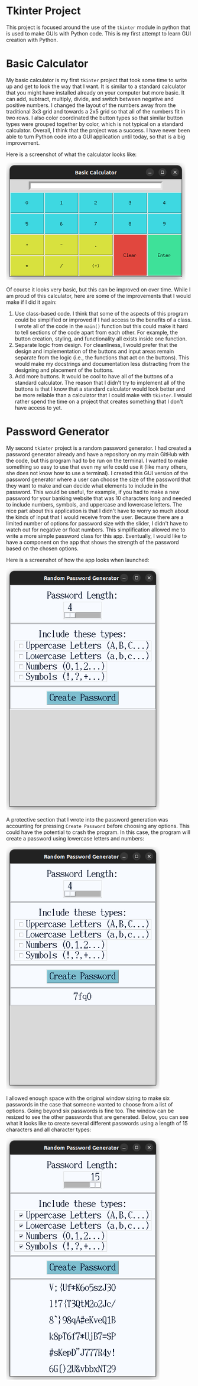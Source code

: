 # Tkinter Project

This project is focused around the use of the `tkinter` module in python that is used to make GUIs with Python code. This is my first attempt to learn GUI creation with Python. 

# Basic Calculator

My basic calculator is my first `tkinter` project that took some time to write up and get to look the way that I want. It is similar to a standard calculator that you might have installed already on your computer but more basic. It can add, subtract, multiply, divide, and switch between negative and positive numbers. I changed the layout of the numbers away from the traditional 3x3 grid and towards a 2x5 grid so that all of the numbers fit in two rows. I also color coordinated the button types so that similar button types were grouped together by color, which is not typical on a standard calculator. Overall, I think that the project was a success. I have never been able to turn Python code into a GUI application until today, so that is a big improvement. 

Here is a screenshot of what the calculator looks like:

![Screenshot of basic calculator](https://github.com/bexcoding/python-tkinter-project/blob/main/calculator-screenshot.png)

Of course it looks very basic, but this can be improved on over time. While I am proud of this calculator, here are some of the improvements that I would make if I did it again:

1. Use class-based code. I think that some of the aspects of this program could be simplified or improved if I had access to the benefits of a class. I wrote all of the code in the `main()` function but this could make it hard to tell sections of the code apart from each other. For example, the button creation, styling, and functionality all exists inside one function. 
2. Separate logic from design. For cleanliness, I would prefer that the design and implementation of the buttons and input areas remain separate from the logic (i.e., the functions that act on the buttons). This would make my docstrings and documentation less distracting from the designing and placement of the buttons.
3. Add more buttons. It would be cool to have all of the buttons of a standard calculator. The reason that I didn't try to implement all of the buttons is that I know that a standard calculator would look better and be more reliable than a calculator that I could make with `tkinter`. I would rather spend the time on a project that creates something that I don't have access to yet.

# Password Generator

My second `tkinter` project is a random password generator. I had created a password generator already and have a repository on my main GitHub with the code, but this program had to be run on the terminal. I wanted to make something so easy to use that even my wife could use it (like many others, she does not know how to use a terminal). I created this GUI version of the password generator where a user can choose the size of the password that they want to make and can decide what elements to include in the password. This would be useful, for example, if you had to make a new password for your banking website that was 10 characters long and needed to include numbers, symbols, and uppercase and lowercase letters. The nice part about this application is that I didn't have to worry so much about the kinds of input that I would receive from the user. Because there are a limited number of options for password size with the slider, I didn't have to watch out for negative or float numbers. This simplification allowed me to write a more simple password class for this app. Eventually, I would like to have a component on the app that shows the strength of the password based on the chosen options. 

Here is a screenshot of how the app looks when launched:

![Screenshot of main screen](https://github.com/bexcoding/python-tkinter-project/blob/main/rpg-home.png)

A protective section that I wrote into the password generation was accounting for pressing `Create Password` before choosing any options. This could have the potential to crash the program. In this case, the program will create a password using lowercase letters and numbers:

![Screenshot of running without choosing options](https://github.com/bexcoding/python-tkinter-project/blob/main/rpg-no-options.png)

I allowed enough space with the original window sizing to make six passwords in the case that someone wanted to choose from a list of options. Going beyond six passwords is fine too. The window can be resized to see the other passwords that are generated. Below, you can see what it looks like to create several different passwords using a length of 15 characters and all character types:

![Screenshot with all options chosen](https://github.com/bexcoding/python-tkinter-project/blob/main/rpg-all-options.png)
